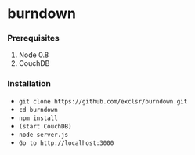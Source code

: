burndown
========

### Prerequisites
1. Node 0.8
2. CouchDB

### Installation
* `git clone https://github.com/exclsr/burndown.git`
* `cd burndown`
* `npm install`
* `(start CouchDB)`
* `node server.js`
* `Go to http://localhost:3000`
